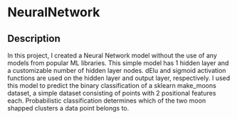 # NeuralNetwork

## Description
In this project, I created a Neural Network model without the use of any models from popular ML libraries. This simple model has 1 hidden layer and a customizable number of hidden layer nodes. dElu and sigmoid activation functions are used on the hidden layer and output layer, respectively. I used this model to predict the binary classification of a sklearn make_moons dataset, a simple dataset consisting of points with 2 positional features each. Probabilistic classification determines which of the two moon shapped clusters a data point belongs to.
